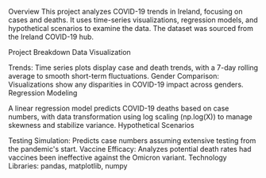 Overview
This project analyzes COVID-19 trends in Ireland, focusing on cases and deaths. It uses time-series visualizations, regression models, and hypothetical scenarios to examine the data. The dataset was sourced from the Ireland COVID-19 hub.

Project Breakdown
Data Visualization

Trends: Time series plots display case and death trends, with a 7-day rolling average to smooth short-term fluctuations.
Gender Comparison: Visualizations show any disparities in COVID-19 impact across genders.
Regression Modeling

A linear regression model predicts COVID-19 deaths based on case numbers, with data transformation using log scaling (np.log(X)) to manage skewness and stabilize variance.
Hypothetical Scenarios

Testing Simulation: Predicts case numbers assuming extensive testing from the pandemic's start.
Vaccine Efficacy: Analyzes potential death rates had vaccines been ineffective against the Omicron variant.
Technology
Libraries: pandas, matplotlib, numpy
